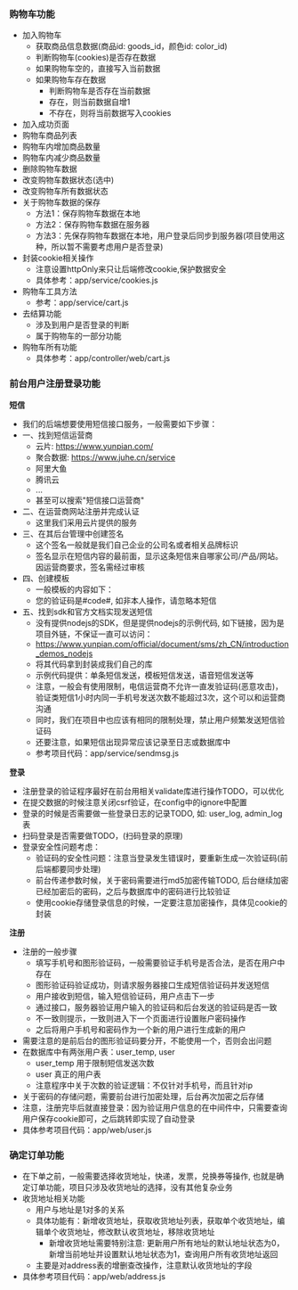 ### 购物车功能

- 加入购物车
    * 获取商品信息数据(商品id: goods_id，颜色id: color_id)
    * 判断购物车(cookies)是否存在数据
    * 如果购物车空的，直接写入当前数据
    * 如果购物车存在数据
        * 判断购物车是否存在当前数据
        * 存在，则当前数据自增1
        * 不存在，则将当前数据写入cookies
- 加入成功页面
- 购物车商品列表
- 购物车内增加商品数量
- 购物车内减少商品数量
- 删除购物车数据
- 改变购物车数据状态(选中)
- 改变购物车所有数据状态
- 关于购物车数据的保存
    * 方法1：保存购物车数据在本地
    * 方法2：保存购物车数据在服务器
    * 方法3：先保存购物车数据在本地，用户登录后同步到服务器(项目使用这种，所以暂不需要考虑用户是否登录)
- 封装cookie相关操作
    * 注意设置httpOnly来只让后端修改cookie,保护数据安全
    * 具体参考：app/service/cookies.js
- 购物车工具方法
    * 参考：app/service/cart.js
- 去结算功能
  * 涉及到用户是否登录的判断
  * 属于购物车的一部分功能
- 购物车所有功能
    * 具体参考：app/controller/web/cart.js

### 前台用户注册登录功能

**短信**

- 我们的后端想要使用短信接口服务，一般需要如下步骤：
- 一、找到短信运营商
    * 云片: https://www.yunpian.com/
    * 聚合数据: https://www.juhe.cn/service
    * 阿里大鱼
    * 腾讯云
    * ...
    * 甚至可以搜索"短信接口运营商"
- 二、在运营商网站注册并完成认证
    * 这里我们采用云片提供的服务
- 三、在其后台管理中创建签名
    * 这个签名一般就是我们自己企业的公司名或者相关品牌标识
    * 签名显示在短信内容的最前面，显示这条短信来自哪家公司/产品/网站。因运营商要求，签名需经过审核
- 四、创建模板
    * 一般模板的内容如下：
    * 您的验证码是#code#, 如非本人操作，请忽略本短信
- 五、找到sdk和官方文档实现发送短信
    * 没有提供nodejs的SDK，但是提供nodejs的示例代码, 如下链接，因为是项目外链，不保证一直可以访问：
    * https://www.yunpian.com/official/document/sms/zh_CN/introduction_demos_nodejs
    * 将其代码拿到封装成我们自己的库
    * 示例代码提供：单条短信发送，模板短信发送，语音短信发送等
    * 注意，一般会有使用限制，电信运营商不允许一直发验证码(恶意攻击)，验证类短信1小时内同一手机号发送次数不能超过3次，这个可以和运营商沟通
    * 同时，我们在项目中也应该有相同的限制处理，禁止用户频繁发送短信验证码
    * 还要注意，如果短信出现异常应该记录至日志或数据库中
    * 参考项目代码：app/service/sendmsg.js

**登录**

- 注册登录的验证程序最好在前台用相关validate库进行操作TODO，可以优化
- 在提交数据的时候注意关闭csrf验证，在config中的ignore中配置
- 登录的时候是否需要做一些登录日志的记录TODO, 如: user_log, admin_log 表
- 扫码登录是否需要做TODO，(扫码登录的原理)
- 登录安全性问题考虑：
    * 验证码的安全性问题：注意当登录发生错误时，要重新生成一次验证码(前后端都要同步处理)
    * 前台传递参数时候，关于密码需要进行md5加密传输TODO, 后台继续加密已经加密后的密码，之后与数据库中的密码进行比较验证
    * 使用cookie存储登录信息的时候，一定要注意加密操作，具体见cookie的封装

**注册**

- 注册的一般步骤
    * 填写手机号和图形验证码，一般需要验证手机号是否合法，是否在用户中存在
    * 图形验证码验证成功，则请求服务器接口生成短信验证码并发送短信
    * 用户接收到短信，输入短信验证码，用户点击下一步
    * 通过接口，服务器验证用户输入的验证码和后台发送的验证码是否一致
    * 不一致则提示，一致则进入下一个页面进行设置账户密码操作
    * 之后将用户手机号和密码作为一个新的用户进行生成新的用户
- 需要注意的是前后台的图形验证码要分开，不能使用一个，否则会出问题
- 在数据库中有两张用户表：user_temp, user 
    * user_temp 用于限制短信发送次数
    * user 真正的用户表
    * 注意程序中关于次数的验证逻辑：不仅针对手机号，而且针对ip
- 关于密码的存储问题，需要前台进行加密处理，后台再次加密之后存储
- 注意，注册完毕后就直接登录：因为验证用户信息的在中间件中，只需要查询用户保存cookie即可，之后跳转即实现了自动登录
- 具体参考项目代码：app/web/user.js

### 确定订单功能

- 在下单之前，一般需要选择收货地址，快递，发票，兑换券等操作, 也就是确定订单功能，项目只涉及收货地址的选择，没有其他复杂业务
- 收货地址相关功能
    * 用户与地址是1对多的关系
    * 具体功能有：新增收货地址，获取收货地址列表，获取单个收货地址，编辑单个收货地址，修改默认收货地址，移除收货地址
        * 新增收货地址需要特别注意: 更新用户所有地址的默认地址状态为0，新增当前地址并设置默认地址状态为1，查询用户所有收货地址返回
    * 主要是对address表的增删查改操作，注意默认收货地址的字段
- 具体参考项目代码：app/web/address.js
